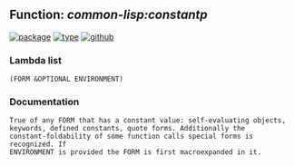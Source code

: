 ## Function: ***common-lisp:constantp***
[![package](https://img.shields.io/badge/Package-COMMON--LISP-5f9ea0.svg?style=social&colorA=999999)](../) [![type](https://img.shields.io/badge/Type-Function-5f9ea0.svg?style=social&colorA=999999)](../#function) [![github](https://img.shields.io/badge/GitHub-View_the_source-5f9ea0.svg?style=social&colorA=999999&logo=github)](https://github.com/sbcl/sbcl/blob/master/src/compiler/early-constantp.lisp/) 
### Lambda list
```
(FORM &OPTIONAL ENVIRONMENT)
```
### Documentation
```
True of any FORM that has a constant value: self-evaluating objects,
keywords, defined constants, quote forms. Additionally the
constant-foldability of some function calls special forms is recognized. If
ENVIRONMENT is provided the FORM is first macroexpanded in it.
```

